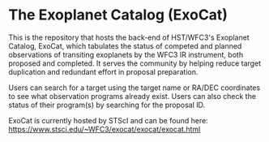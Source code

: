 # The Exoplanet Catalog (ExoCat)

This is the repository that hosts the back-end of HST/WFC3's Exoplanet Catalog, ExoCat, which tabulates the status of competed and planned observations of transiting exoplanets by the WFC3 IR instrument, both proposed and completed. It serves the community by helping reduce target duplication and redundant effort in proposal preparation.

Users can search for a target using the target name or RA/DEC coordinates to see what observation programs already exist. Users can also check the status of their program(s) by searching for the proposal ID. 

ExoCat is currently hosted by STScI and can be found here: https://www.stsci.edu/~WFC3/exocat/exocat/exocat.html

